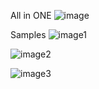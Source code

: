 All in ONE
![image](https://cdn.shopify.com/s/files/1/2711/4238/products/IMG_4298.jpg?v=1628650134)

Samples
![image1](https://cdn.shopify.com/s/files/1/2711/4238/products/5_06ed9f28-8f57-4356-a906-0de67bf7e470.jpg?v=1628496357)

![image2](https://cdn.shopify.com/s/files/1/2711/4238/products/2_bee0e0db-c814-41c1-bbe2-c83801c17bdb.jpg?v=1628496430)

![image3](https://cdn.shopify.com/s/files/1/2711/4238/products/7_7c484979-00e9-4117-a277-db0a9f9e5c61.jpg?v=1628496357)
